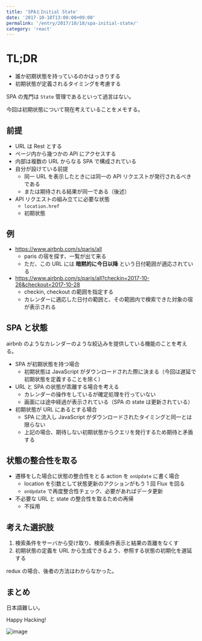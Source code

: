 ```yaml
---
title: 'SPAとInitial State'
date: '2017-10-18T13:00:00+09:00'
permalink: '/entry/2017/10/18/spa-initial-state/'
category: 'react'
---
```


# TL;DR

- 誰か初期状態を持っているのかはっきりする
- 初期状態が定義されるタイミングを考慮する

SPA の鬼門は `State` 管理であるといって過言はない。

今回は初期状態について現在考えていることをメモする。

## 前提

- URL は Rest とする
- ページ内から幾つかの API にアクセスする
- 内部は複数の URL からなる SPA で構成されている
- 自分が設けている前提
  - 同一 URL を表示したときには同一の API リクエストが発行されるべきである
  - または期待される結果が同一である（後述）
- API リクエストの組み立てに必要な状態
  - `location.href`
  - 初期状態

## 例

- <https://www.airbnb.com/s/paris/all>
  - paris の宿を探す、一覧が出て来る
  - ただ、この URL には **暗黙的に今日以降** という日付範囲が適応されている
- <https://www.airbnb.com/s/paris/all?checkin=2017-10-26&checkout=2017-10-28>
  - checkin, checkout の範囲を指定する
  - カレンダーに適応した日付の範囲と、その範囲内で検索できた対象の宿が表示される

## SPA と状態

airbnb のようなカレンダーのような絞込みを提供している機能のことを考える。

- SPA が初期状態を持つ場合
  - 初期状態は JavaScript がダウンロードされた際に決まる（今回は遅延で初期状態を定義することを除く）
- URL と SPA の状態が乖離する場合を考える
  - カレンダーの操作をしているが確定処理を行っていない
  - 画面には途中経過が表示されている（SPA の state は更新されている）
- 初期状態が URL にあるとする場合
  - SPA に流入し JavaScript がダウンロードされたタイミングと同一とは限らない
  - 上記の場合、期待しない初期状態からクエリを発行するため期待と矛盾する

## 状態の整合性を取る

- 遷移をした場合に状態の整合性をとる action を `onUpdate` に書く場合
  - location を引数として状態更新のアクションがもう 1 回 Flux を回る
  - `onUpdate` で再度整合性チェック、必要があればデータ更新
- 不必要な URL と state の整合性を取るための再帰
  - 不採用

## 考えた選択肢

1.  検索条件をサーバから受け取り、検索条件表示と結果の乖離をなくす
1.  初期状態の定義を URL から生成できるよう、参照する状態の初期化を遅延する

redux の場合、後者の方法はわからなかった。

## まとめ

日本語難しい。

Happy Hacking!

![image](https://media.giphy.com/media/rSdzP7VZgI80w/giphy.gif)
